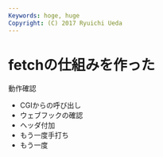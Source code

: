 ```yaml
---
Keywords: hoge, huge
Copyright: (C) 2017 Ryuichi Ueda
---
```


# fetchの仕組みを作った

動作確認

* CGIからの呼び出し
* ウェブフックの確認
* ヘッダ付加
* もう一度手打ち
* もう一度
